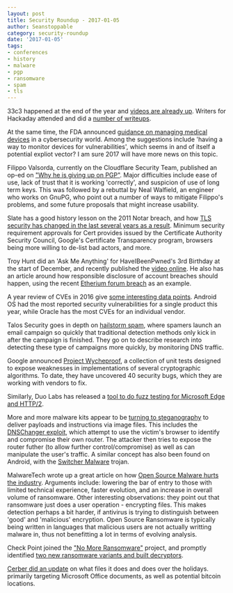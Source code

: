 ```yaml
---
layout: post
title: Security Roundup - 2017-01-05
author: Seanstoppable
category: security-roundup
date: '2017-01-05'
tags:
- conferences
- history
- malware
- pgp
- ransomware
- spam
- tls
---
```


33c3 happened at the end of the year and [videos are already
up](https://media.ccc.de/b/congress/2016). Writers for Hackaday attended and did
a [number of writeups](https://hackaday.com/2016/12/30/33c3-works-for-me/).

At the same time, the FDA announced [guidance on managing medical
devices](http://blogs.fda.gov/fdavoice/index.php/2016/12/managing-medical-device-cybersecurity-in-the-postmarket-at-the-crossroads-of-cyber-safety-and-advancing-technology/)
in a cybersecurity world. Among the suggestions include 'having a way to monitor
devices for vulnerabilities', which seems in and of itself a potential expliot
vector? I am sure 2017 will have more news on this topic.

Filippo Valsorda, currently on the Cloudflare Security Team, published an op-ed
on ["Why he is giving up on
PGP"](http://arstechnica.com/security/2016/12/op-ed-im-giving-up-on-pgp/). Major
difficulties include ease of use, lack of trust that it is working 'correctly',
and suspicion of use of long term keys. This was followed by a rebuttal by Neal
Walfield, an engineer who works on GnuPG, who point out a number of ways to
mitigate Filippo's problems, and some future proposals that might increase
usability.

Slate has a good history lesson on the 2011 Notar breach, and how [TLS security 
has changed in the last several years as a
result](http://www.slate.com/articles/technology/future_tense/2016/12/how_the_2011_hack_of_diginotar_changed_the_internet_s_infrastructure.html).
Minimum security requirement approvals for Cert provides issued by the
Certificate Authority Security Council, Google's Certificate Transparency
program, browsers being more willing to de-list bad actors, and more.

Troy Hunt did an 'Ask Me Anything' for HaveIBeenPwned's 3rd Birthday at the
start of December, and recently published the [video
online](https://www.troyhunt.com/been-pwneds-birthday-live-stream-ama/). He also
has an article around how responsible disclosure of account breaches should
happen, using the recent [Etherium forum
breach](https://www.troyhunt.com/the-ethereum-forum-was-hacked-and-theyve-voluntarily-submitted-the-data-to-have-i-been-pwned/)
as an example.

A year review of CVEs in 2016 give [some interesting data
points](https://www.bleepingcomputer.com/news/security/android-was-2016s-most-vulnerable-product/).
Android OS had the most reported security vulnerabilities for a single product
this year, while Oracle has the most CVEs for an individual vendor.

Talos Security goes in depth on [hailstorm
spam](http://blog.talosintel.com/2016/12/in-eye-of-hailstorm.html), where
spamers launch an email campaign so quickly that traditional detection methods
only kick in after the campaign is finished. They go on to describe research
into detecting these type of campaigns more quickly, by monitoring DNS traffic.

Google announced [Project Wycheproof](https://security.googleblog.com/2016/12/project-wycheproof.html), 
a collection of unit tests designed to expose weaknesses in implementations of 
several cryptographic algorithms. To date, they have uncovered 40 security bugs,
which they are working with vendors to fix.

Similarly, Duo Labs has released a [tool to do fuzz testing for Microsoft Edge
and HTTP/2](https://duo.com/blog/http2-peach-pit-for-microsoft-edge).

More and more malware kits appear to be [turning to
steganography](https://www.bleepingcomputer.com/news/security/steganography-is-very-popular-with-exploit-kits-all-of-a-sudden/)
to deliver payloads and instructions via image files. This includes the 
[DNSChanger exploit](https://www.onthewire.io/new-malvertising-campaign-exploits-home-routers-changes-dns-entries/),
which attempt to use the victim's browser to identify and compromise their own
router. The attacker then tries to expose the router futher (to allow further
control/compromise) as well as can manipulate the user's traffic. A similar
concept has also been found on Android, with the [Switcher
Malware](https://www.bleepingcomputer.com/news/security/switcher-android-malware-hacks-tp-link-routers-changes-dns-settings/)
trojan.

MalwareTech wrote up a great article on how [Open Source Malware hurts the
industry](https://www.malwaretech.com/2016/12/open-source-ransomware.html).
Arguments include: lowering the bar of entry to those with limited technical
experience, faster evolution, and an increase in overall volume of ransomware.
Other interesting observations: they point out that ransomware just does a
user operation - encrypting files. This makes detection perhaps a bit harder, if
antivirus is trying to distinguish between 'good' and 'malicious' encryption.
Open Source Ransomware is typically being written in languages that malicious
users are not actually writting malware in, thus not benefitting a lot in terms
of evolving analysis.

Check Point joined the ["No More Ransomware"](http://www.nomoreransom.org/)
project, and promptly identified [two new ransomware variants and built
decryptors](http://blog.checkpoint.com/2016/12/29/found-two-new-ransomware-families-built-decryptors/).

[Cerber did an
update](https://www.bleepingcomputer.com/news/security/cerber-ransomware-doesnt-delete-shadow-volume-copies-anymore-prioritizes-office-docs/)
on what files it does and does over the holidays. primarily targeting Microsoft
Office documents, as well as potential bitcoin locations.
